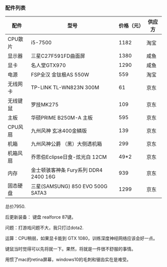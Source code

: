 ### 配件列表

| 配件    | 型号                             | 价格（元） | 供应方  |
| ----- | ------------------------------ | ----- | ---- |
| CPU散片 | i5-7500                        | 1182  | 淘宝   |
| 显示器   | 三星C27F591FD曲面屏                 | 1380  | 咸鱼   |
| 显卡    | 名人堂GTX970                      | 1290  | 咸鱼   |
| 电源    | FSP全汉 金钛极AS 550W               | 559   | 淘宝   |
| 无线网卡  | TP-LINK TL-WN823N 300M         | 61    | 京东   |
| 无线键鼠  | 罗技MK275                        | 109   | 京东   |
| 主板    | 华硕PRIME B250M-A 主板             | 595   | 京东   |
| CPU风扇 | 九州风神 玄冰400金鳞版                  | 139   | 京东   |
| 机箱    | 九州风神公爵 （黑）大侧透机箱                | 299   | 京东   |
| 机箱风扇  | 乔思伯Eclipse日食-炫光白 12CM          | 49*2  | 京东   |
| 内存    | 金士顿骇客神条 Fury系列 DDR4 2400 16G   | 939   | 京东   |
| 固态硬盘  | 三星(SAMSUNG) 850 EVO 500G SATA3 | 1299  | 京东   |



总价7950.

后更新装备：
键盘 realforce 87键。



问题：打游戏问题不大，我只打过dota2.

运算：CPU稍弱，如果显卡能到 GTX 1080，训练深度神经网络应该会好一点。

键鼠当时觉得可以先将就一下。果然，将就是一件很不舒服的事情。

用惯了mac的retina屏幕，windows10的毛刺和锯齿实在是难受。
